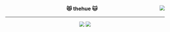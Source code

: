 <div align="center">
  
  <img align="right" src="https://github-readme-stats.vercel.app/api/top-langs/?username=seondal&theme=dracula&exclude_repo=Computer-Science-Engineering&layout=compact&langs_count=10"/>
  
  ### 😻 thehue 🐱 
  
  ---
  
  <a href="https://github.com/thehue"><img src="https://hits.seeyoufarm.com/api/count/incr/badge.svg?url=https%3A%2F%2Fgithub.com%2Fseondal&count_bg=%23000000&title_bg=%23000000&icon=github.svg&icon_color=%23E7E7E7&title=GitHub&edge_flat=false)"/></a>
  <a href="https://thehue.github.io/"><img src="https://img.shields.io/badge/thehue.github.io-#CC0000?style=flat-square&logo=Jekyll&logoColor=white"/></a>
  <br>
 
</div>

